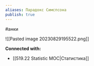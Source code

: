 ```yaml
---
aliases: Парадокс Симспсона
publish: true
---
```

#анки

![[Pasted image 20230829195522.png]]













**Connected with:**
- [[519.22 Statistic MOC|Статистика]]

